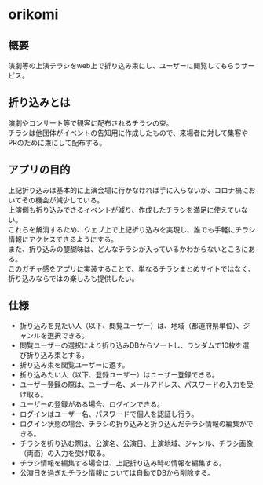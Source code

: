 # orikomi
## 概要
演劇等の上演チラシをweb上で折り込み束にし、ユーザーに閲覧してもらうサービス。
## 折り込みとは
演劇やコンサート等で観客に配布されるチラシの束。  
チラシは他団体がイベントの告知用に作成したもので、来場者に対して集客やPRのために束にして配布する。
## アプリの目的
上記折り込みは基本的に上演会場に行かなければ手に入らないが、コロナ禍においてその機会が減少している。  
上演側も折り込みできるイベントが減り、作成したチラシを満足に使えていない。  
これらを解消するため、ウェブ上で上記折り込みを実現し、誰でも手軽にチラシ情報にアクセスできるようにする。  
また、折り込みの醍醐味は、どんなチラシが入っているかわからないところにある。  
このガチャ感をアプリに実装することで、単なるチラシまとめサイトではなく、折り込みならではの楽しみも提供したい。  
## 仕様
- 折り込みを見たい人（以下、閲覧ユーザー）は、地域（都道府県単位）、ジャンルを選択できる。
- 閲覧ユーザーの選択により折り込みDBからソートし、ランダムで10枚を選び折り込み束とする。
- 折り込み束を閲覧ユーザーに返す。
- 折り込みたい人（以下、登録ユーザー）はユーザー登録できる。
- ユーザー登録の際は、ユーザー名、メールアドレス、パスワードの入力を受け取る。
- ユーザーの登録がある場合、ログインできる。
- ログインはユーザー名、パスワードで個人を認証し行う。
- ログイン状態の場合、チラシの折り込みと折り込んだチラシ情報の編集ができる。
- チラシを折り込む際は、公演名、公演日、上演地域、ジャンル、チラシ画像（両面）の入力を受け取る。
- チラシ情報を編集する場合は、上記折り込み時の情報を編集する。
- 公演日を過ぎたチラシ情報については自動でDBから削除する。